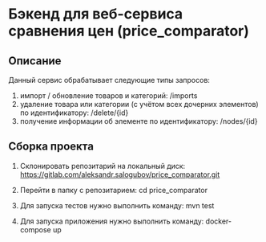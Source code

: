 # Бэкенд для веб-сервиса сравнения цен (price_comparator)

## Описание
Данный сервис обрабатывает следующие типы запросов:
1) импорт / обновление товаров и категорий: /imports
2) удаление товара или категории (с учётом всех дочерних элементов) по идентификатору: /delete/{id}
3) получение информации об элементе по идентификатору: /nodes/{id}

## Сборка проекта

1) Склонировать репозитарий на локальный диск:
https://gitlab.com/aleksandr.salogubov/price_comparator.git

2) Перейти в папку с репозитарием:
cd price_comparator

3) Для запуска тестов нужно выполнить команду:
mvn test

4) Для запуска приложения нужно выполнить команду:
docker-compose up
